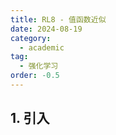 ```yaml
---
title: RL8 - 值函数近似
date: 2024-08-19
category:
  - academic
tag:
  - 强化学习
order: -0.5
---
```


## 1. 引入
